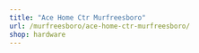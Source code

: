 ```yaml
---
title: "Ace Home Ctr Murfreesboro"
url: /murfreesboro/ace-home-ctr-murfreesboro/
shop: hardware
---
```

